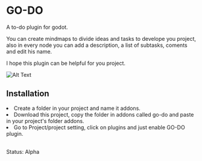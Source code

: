 # GO-DO
<p>A to-do plugin for godot.</p>
<p>You can create mindmaps to divide ideas and tasks to develope you project, also in every node you can add a description, a list of subtasks, coments and edit his name.</p>
<p>I hope this plugin can be helpful for you project.</p>

![Alt Text](https://raw.githubusercontent.com/andresleonardobg/go-do/main/readme_assets/go-do-example.gif)

<h2>Installation</h2>
<li>Create a folder in your project and name it addons.</li>
<li>Download this project, copy the folder in addons called go-do and paste in your project's folder addons.</li>
<li>Go to Project/project setting, click on plugins and just enable GO-DO plugin.</li>
<br>
<p>Status: Alpha<p>